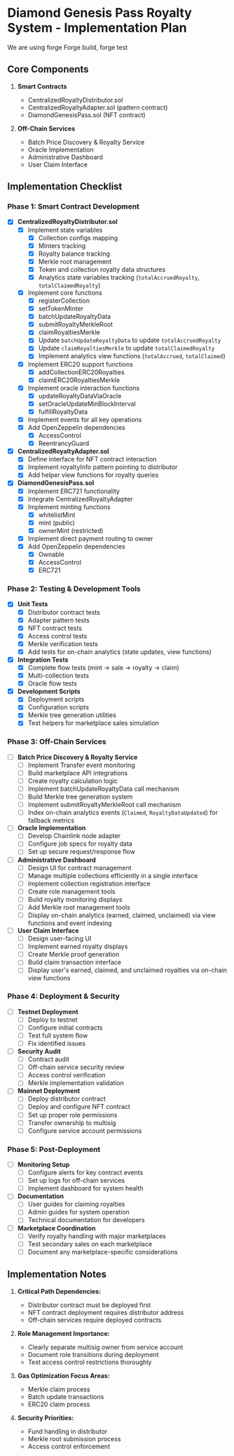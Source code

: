 # Diamond Genesis Pass Royalty System - Implementation Plan
We are using forge
Forge build, forge test

## Core Components

1. **Smart Contracts**
   - CentralizedRoyaltyDistributor.sol
   - CentralizedRoyaltyAdapter.sol (pattern contract)
   - DiamondGenesisPass.sol (NFT contract)

2. **Off-Chain Services**
   - Batch Price Discovery & Royalty Service
   - Oracle Implementation
   - Administrative Dashboard
   - User Claim Interface

## Implementation Checklist

### Phase 1: Smart Contract Development

- [x] **CentralizedRoyaltyDistributor.sol**
  - [x] Implement state variables
    - [x] Collection configs mapping
    - [x] Minters tracking
    - [x] Royalty balance tracking
    - [x] Merkle root management
    - [x] Token and collection royalty data structures
    - [x] Analytics state variables tracking (`totalAccruedRoyalty`, `totalClaimedRoyalty`)
  - [x] Implement core functions
    - [x] registerCollection
    - [x] setTokenMinter
    - [x] batchUpdateRoyaltyData
    - [x] submitRoyaltyMerkleRoot
    - [x] claimRoyaltiesMerkle
    - [x] Update `batchUpdateRoyaltyData` to update `totalAccruedRoyalty`
    - [x] Update `claimRoyaltiesMerkle` to update `totalClaimedRoyalty`
    - [x] Implement analytics view functions (`totalAccrued`, `totalClaimed`)
  - [x] Implement ERC20 support functions
    - [x] addCollectionERC20Royalties
    - [x] claimERC20RoyaltiesMerkle
  - [x] Implement oracle interaction functions
    - [x] updateRoyaltyDataViaOracle
    - [x] setOracleUpdateMinBlockInterval
    - [x] fulfillRoyaltyData
  - [x] Implement events for all key operations
  - [x] Add OpenZeppelin dependencies
    - [x] AccessControl
    - [x] ReentrancyGuard

- [x] **CentralizedRoyaltyAdapter.sol**
  - [x] Define interface for NFT contract interaction
  - [x] Implement royaltyInfo pattern pointing to distributor
  - [x] Add helper view functions for royalty queries

- [x] **DiamondGenesisPass.sol**
  - [x] Implement ERC721 functionality
  - [x] Integrate CentralizedRoyaltyAdapter
  - [x] Implement minting functions
    - [x] whitelistMint
    - [x] mint (public)
    - [x] ownerMint (restricted)
  - [x] Implement direct payment routing to owner
  - [x] Add OpenZeppelin dependencies
    - [x] Ownable
    - [x] AccessControl
    - [x] ERC721

### Phase 2: Testing & Development Tools

- [x] **Unit Tests**
  - [x] Distributor contract tests
  - [x] Adapter pattern tests
  - [x] NFT contract tests
  - [x] Access control tests
  - [x] Merkle verification tests
  - [x] Add tests for on-chain analytics (state updates, view functions)

- [x] **Integration Tests**
  - [x] Complete flow tests (mint → sale → royalty → claim)
  - [x] Multi-collection tests
  - [x] Oracle flow tests

- [x] **Development Scripts**
  - [x] Deployment scripts
  - [x] Configuration scripts
  - [x] Merkle tree generation utilities
  - [x] Test helpers for marketplace sales simulation

### Phase 3: Off-Chain Services

- [ ] **Batch Price Discovery & Royalty Service**
  - [ ] Implement Transfer event monitoring
  - [ ] Build marketplace API integrations
  - [ ] Create royalty calculation logic
  - [ ] Implement batchUpdateRoyaltyData call mechanism
  - [ ] Build Merkle tree generation system
  - [ ] Implement submitRoyaltyMerkleRoot call mechanism
  - [ ] Index on-chain analytics events (`Claimed`, `RoyaltyDataUpdated`) for fallback metrics

- [ ] **Oracle Implementation**
  - [ ] Develop Chainlink node adapter
  - [ ] Configure job specs for royalty data
  - [ ] Set up secure request/response flow

- [ ] **Administrative Dashboard**
  - [ ] Design UI for contract management
  - [ ] Manage multiple collections efficiently in a single interface
  - [ ] Implement collection registration interface
  - [ ] Create role management tools
  - [ ] Build royalty monitoring displays
  - [ ] Add Merkle root management tools
  - [ ] Display on-chain analytics (earned, claimed, unclaimed) via view functions and event indexing

- [ ] **User Claim Interface**
  - [ ] Design user-facing UI
  - [ ] Implement earned royalty displays
  - [ ] Create Merkle proof generation
  - [ ] Build claim transaction interface
  - [ ] Display user's earned, claimed, and unclaimed royalties via on-chain view functions

### Phase 4: Deployment & Security

- [ ] **Testnet Deployment**
  - [ ] Deploy to testnet
  - [ ] Configure initial contracts
  - [ ] Test full system flow
  - [ ] Fix identified issues

- [ ] **Security Audit**
  - [ ] Contract audit
  - [ ] Off-chain service security review
  - [ ] Access control verification
  - [ ] Merkle implementation validation

- [ ] **Mainnet Deployment**
  - [ ] Deploy distributor contract
  - [ ] Deploy and configure NFT contract
  - [ ] Set up proper role permissions
  - [ ] Transfer ownership to multisig
  - [ ] Configure service account permissions

### Phase 5: Post-Deployment

- [ ] **Monitoring Setup**
  - [ ] Configure alerts for key contract events
  - [ ] Set up logs for off-chain services
  - [ ] Implement dashboard for system health

- [ ] **Documentation**
  - [ ] User guides for claiming royalties
  - [ ] Admin guides for system operation
  - [ ] Technical documentation for developers

- [ ] **Marketplace Coordination**
  - [ ] Verify royalty handling with major marketplaces
  - [ ] Test secondary sales on each marketplace
  - [ ] Document any marketplace-specific considerations

## Implementation Notes

1. **Critical Path Dependencies:**
   - Distributor contract must be deployed first
   - NFT contract deployment requires distributor address
   - Off-chain services require deployed contracts

2. **Role Management Importance:**
   - Clearly separate multisig owner from service account
   - Document role transitions during deployment
   - Test access control restrictions thoroughly

3. **Gas Optimization Focus Areas:**
   - Merkle claim process
   - Batch update transactions
   - ERC20 claim process

4. **Security Priorities:**
   - Fund handling in distributor
   - Merkle root submission process
   - Access control enforcement 